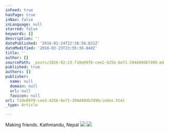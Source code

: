 ```yaml
---
inFeed: true
hasPage: true
inNav: false
inLanguage: null
starred: false
keywords: []
description: ''
datePublished: '2016-02-24T22:38:58.821Z'
dateModified: '2016-02-23T23:55:36.848Z'
title: ''
author: []
sourcePath: _posts/2016-02-23-f10e09f0-cee2-425b-8e71-294d40db7d99.md
published: true
authors: []
publisher:
  name: null
  domain: null
  url: null
  favicon: null
url: f10e09f0-cee2-425b-8e71-294d40db7d99/index.html
_type: Article

---
```

Making friends. Kathmandu, Nepal
![](https://the-grid-user-content.s3-us-west-2.amazonaws.com/f959de2c-e4ff-419b-b43a-2cf6edc9c493.jpg)
![](https://the-grid-user-content.s3-us-west-2.amazonaws.com/bec0d9b6-095f-4471-b7af-36fca046cb1f.jpg)
